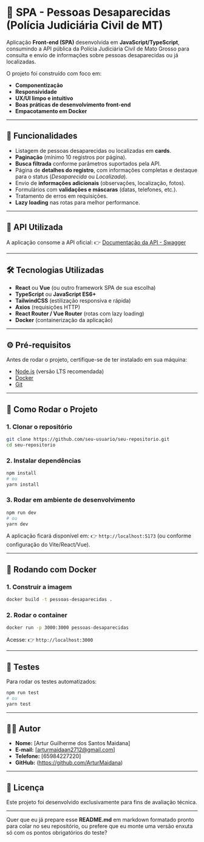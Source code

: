 # 🚨 SPA - Pessoas Desaparecidas (Polícia Judiciária Civil de MT)

Aplicação **Front-end (SPA)** desenvolvida em **JavaScript/TypeScript**, consumindo a API pública da Polícia Judiciária Civil de Mato Grosso para consulta e envio de informações sobre pessoas desaparecidas ou já localizadas.

O projeto foi construído com foco em:

- **Componentização**
- **Responsividade**
- **UX/UI limpo e intuitivo**
- **Boas práticas de desenvolvimento front-end**
- **Empacotamento em Docker**

---

## 📌 Funcionalidades

- Listagem de pessoas desaparecidas ou localizadas em **cards**.
- **Paginação** (mínimo 10 registros por página).
- **Busca filtrada** conforme parâmetros suportados pela API.
- Página de **detalhes do registro**, com informações completas e destaque para o status (_Desaparecida_ ou _Localizada_).
- Envio de **informações adicionais** (observações, localização, fotos).
- Formulários com **validações e máscaras** (datas, telefones, etc.).
- Tratamento de erros em requisições.
- **Lazy loading** nas rotas para melhor performance.

---

## 🔗 API Utilizada

A aplicação consome a API oficial:
👉 [Documentação da API - Swagger](https://abitus-api.geia.vip/swagger-ui/index.html)

---

## 🛠️ Tecnologias Utilizadas

- **React** ou **Vue** (ou outro framework SPA de sua escolha)
- **TypeScript** ou **JavaScript ES6+**
- **TailwindCSS** (estilização responsiva e rápida)
- **Axios** (requisições HTTP)
- **React Router / Vue Router** (rotas com lazy loading)
- **Docker** (containerização da aplicação)

---

## ⚙️ Pré-requisitos

Antes de rodar o projeto, certifique-se de ter instalado em sua máquina:

- [Node.js](https://nodejs.org/) (versão LTS recomendada)
- [Docker](https://www.docker.com/)
- [Git](https://git-scm.com/)

---

## 🚀 Como Rodar o Projeto

### 1. Clonar o repositório

```bash
git clone https://github.com/seu-usuario/seu-repositorio.git
cd seu-repositorio
```

### 2. Instalar dependências

```bash
npm install
# ou
yarn install
```

### 3. Rodar em ambiente de desenvolvimento

```bash
npm run dev
# ou
yarn dev
```

A aplicação ficará disponível em:
👉 `http://localhost:5173` (ou conforme configuração do Vite/React/Vue).

---

## 🐳 Rodando com Docker

### 1. Construir a imagem

```bash
docker build -t pessoas-desaparecidas .
```

### 2. Rodar o container

```bash
docker run -p 3000:3000 pessoas-desaparecidas
```

Acesse: 👉 `http://localhost:3000`

---

## 🧪 Testes

Para rodar os testes automatizados:

```bash
npm run test
# ou
yarn test
```

---

## 👨‍💻 Autor

- **Nome:** \[Artur Guilherme dos Santos Maidana]
- **E-mail:** \[arturmaidaan2712@gmail.com]
- **Telefone:** \[65984227220]
- **GitHub:** \(https://github.com/ArturMaidana)

---

## 📄 Licença

Este projeto foi desenvolvido exclusivamente para fins de avaliação técnica.

---

Quer que eu já prepare esse **README.md** em markdown formatado pronto para colar no seu repositório, ou prefere que eu monte uma versão enxuta só com os pontos obrigatórios do teste?
